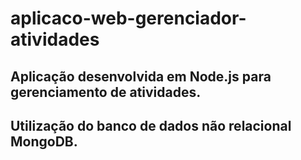# aplicaco-web-gerenciador-atividades
## Aplicação desenvolvida em Node.js para gerenciamento de atividades.
## Utilização do banco de dados não relacional MongoDB.
